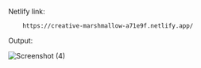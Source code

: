Netlify link:

        https://creative-marshmallow-a71e9f.netlify.app/
        
Output:

![Screenshot (4)](https://user-images.githubusercontent.com/112189214/196032967-79d3557d-0911-41fa-90f2-33a1beeb11ed.png)
